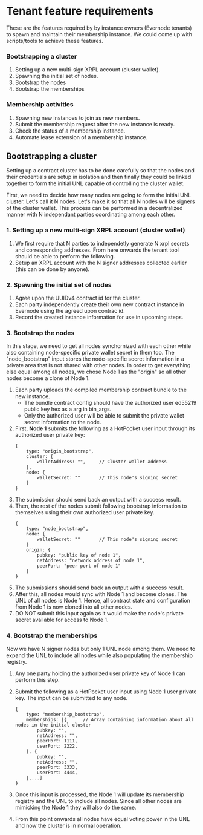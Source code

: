 # Tenant feature requirements

These are the features required by by instance owners (Evernode tenants) to spawn and maintain their membership instance. We could come up with scripts/tools to achieve these features.

### Bootstrapping a cluster

1. Setting up a new multi-sign XRPL account (cluster wallet).
1. Spawning the initial set of nodes.
1. Bootstrap the nodes
1. Bootstrap the memberships

### Membership activities

1. Spawning new instances to join as new members.
1. Submit the membership request after the new instance is ready.
1. Check the status of a membership instance.
1. Automate lease extension of a membership instance.

## Bootstrapping a cluster

Setting up a contract cluster has to be done carefully so that the nodes and their credentials are setup in isolation and then finally they could be linked together to form the initial UNL capable of controlling the cluster wallet.

First, we need to decide how many nodes are going to form the initial UNL cluster. Let's call it N nodes. Let's make it so that all N nodes will be signers of the cluster wallet. This process can be performed in a decentralized manner with N independant parties coordinating among each other.

### 1. Setting up a new multi-sign XRPL account (cluster wallet)

1. We first require that N parties to independetly generate N xrpl secrets and corresponding addresses. From here onwards the tenant tool should be able to perform the following.
1. Setup an XRPL account with the N signer addresses collected earlier (this can be done by anyone).

### 2. Spawning the initial set of nodes

1. Agree upon the UUIDv4 contract id for the cluster.
1. Each party independently create their own new contract instance in Evernode using the agreed upon contrac id.
1. Record the created instance information for use in upcoming steps.

### 3. Bootstrap the nodes

In this stage, we need to get all nodes synchornized with each other while also containing node-specific private wallet secret in them too. The "node_bootstrap" input stores the node-specific secret information in a private area that is not shared with other nodes. In order to get everything else equal among all nodes, we chose Node 1 as the "origin" so all other nodes become a clone of Node 1.

1. Each party uploads the compiled membership contract bundle to the new instance.
   - The bundle contract config should have the authorized user ed55219 public key hex as a arg in bin_args.
   - Only the authorized user will be able to submit the private wallet secret information to the node.
1. First, **Node 1** submits the following as a HotPocket user input through its authorized user private key:
   ```
   {
       type: "origin_bootstrap",
       cluster: {
           walletAddress: "",     // Cluster wallet address
       },
       node: {
           walletSecret: ""       // This node's signing secret
       }
   }
   ```
1. The submission should send back an output with a success result.
1. Then, the rest of the nodes submit following bootstrap information to themselves using their own authorized user private key.
   ```
   {
       type: "node_bootstrap",
       node: {
           walletSecret: ""       // This node's signing secret
       }
       origin: {
           pubkey: "public key of node 1",
           netAddress: "network address of node 1",
           peerPort: "peer port of node 1"
       }
   }
   ```
1. The submissions should send back an output with a success result.
1. After this, all nodes would sync with Node 1 and become clones. The UNL of all nodes is Node 1. Hence, all contract state and configuration from Node 1 is now cloned into all other nodes.
1. DO NOT submit this input again as it would make the node's private secret available for access to Node 1.

### 4. Bootstrap the memberships

Now we have N signer nodes but only 1 UNL node among them. We need to expand the UNL to include all nodes while also populating the membership registry.

1. Any one party holding the authorized user private key of Node 1 can perform this step.
1. Submit the following as a HotPocket user input using Node 1 user private key. The input can be submitted to any node.

   ```
   {
       type: "membership_bootstrap",
       memberships: [{      // Array containing information about all nodes in the initial cluster
           pubkey: "",
           netAddress: "",
           peerPort: 1111,
           userPort: 2222,
       }, {
           pubkey: "",
           netAddress: "",
           peerPort: 3333,
           userPort: 4444,
       },...]
   }
   ```

1. Once this input is processed, the Node 1 will update its membership registry and the UNL to include all nodes. Since all other nodes are mimicking the Node 1 they will also do the same.
1. From this point onwards all nodes have equal voting power in the UNL and now the cluster is in normal operation.
